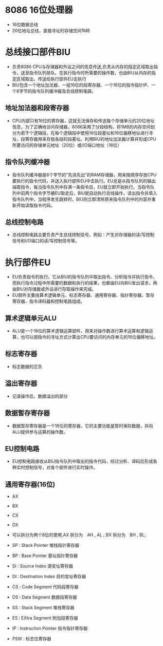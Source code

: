 # 8086 16位处理器
- 16位数据总线
- 20位地址总线，直接寻址的存储空间1MB

# 总线接口部件BIU
- 负责8086 CPU与存储器和外设之间的信息传送,负责从内存的指定区域取出指令，送至指令队列排队。在执行指令时所需要的操作数，也由BIU从内存的指定区域取出，传送给执行部件EU去执行
- BIU包含一个地址加法器、一组16位的段寄存器、一个16位的指令指针IP、一个6字节的指令队列缓冲器及总线控制电路。
## 地址加法器和段寄存器
- CPU内部只有16位的寄存器，这就无法保存和传送每个存储单元的20位地址信息，为了正确地访问存储器，8086采用了分段结构，将1MB的内存空间划分为若干个逻辑段，在每个逻辑段中使用16位段基址和16位偏移地址进行寻址，段寄存器用来存放各段的段基址。利用BIU的地址加法器计算并形成CPU所要访问的存储单元地址（20位）或I/O端口地址（16位）
## 指令队列缓冲器
- 指令队列缓冲器是6个字节的“先进先出”的RAM存储器，用来按顺序存放CPU要执行的指令代码，并送入执行部件EU中去执行。EU总是从指令队列的输出端取指令，每当指令队列中存满一条指令后，EU就立即开始执行。当指令队列中前两个指令字节被EU取走后，BIU就自动执行总线操作，读出指令并填入指令队列中。当程序发生跳转时，BIU则立即清除原来指令队列中的内容并重新开始读取指令代码。
## 总线控制电路
- 总线控制电路主要负责产生总线控制信号。例如：产生对存储器的读/写控制信号和I/O端口的读/写控制信号等。

# 执行部件EU
- EU负责指令的执行。它从BIU的指令队列中取出指令、分析指令并执行指令，而执行指令过程中所需要的数据和执行的结果，也都由EU向BIU发出请求，再由BIU对存储器或外设进行存取操作来完成。
- EU部件主要由算术逻辑单元、标志寄存器、通用寄存器、指针寄存器、暂存寄存器、指令译码器和控制电路组成。

## 算术逻辑单元ALU
- ALU是一个16位的算术逻辑运算部件，用来对操作数进行算术运算和逻辑运算，也可以按指令的寻址方式计算出CPU要访问的内存单元的16位偏移地址。

## 标志寄存器
- 标志数据的正负

## 溢出寄存器
- 记录操作后，数据溢出的部分

## 数据暂存寄存器
- 数据暂存寄存器是一个16位的寄存器，它的主要功能是暂时保存数据，并向ALU提供参与运算的操作数。

## EU控制电路
- EU控制电路接收从BIU指令队列中取出的指令代码，经过分析、译码后形成各种实时控制信号，对各个部件进行实时操作。

## 通用寄存器(16位)
- AX
- BX
- CX
- DX
- 可以拆分为两个8位的使用,AX 拆分为　AH , AL ; BX 拆分为　BH , BL;

- SP : Stack Pointer 堆栈指针寄存器
- BP : Base Pointer 基址指针寄存器
- SI : Source Index 源变址寄存器
- DI : Destination Index 目的变址寄存器

- CS : Code Segment 代码段寄存器
- DS : Data Segment 数据段寄存器
- SS : Stack Segment 堆栈寄存器
- ES : EXtra Segment 附加段寄存器

- IP : Instruction Pointer 指令指针寄存器
- PSW : 标志位寄存器
